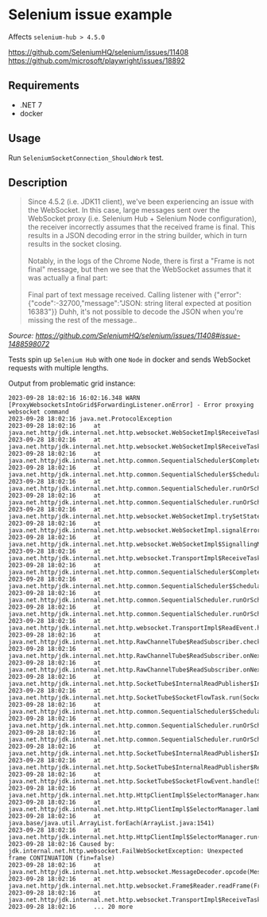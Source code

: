 # Selenium issue example
Affects `selenium-hub > 4.5.0`

https://github.com/SeleniumHQ/selenium/issues/11408  
https://github.com/microsoft/playwright/issues/18892  

## Requirements
* .NET 7
* docker

## Usage
Run `SeleniumSocketConnection_ShouldWork` test.

## Description

>Since 4.5.2 (i.e. JDK11 client), we've been experiencing an issue with the WebSocket. In this case, large messages sent over the WebSocket proxy (i.e. Selenium Hub + Selenium Node configuration), the receiver incorrectly assumes that the received frame is final. This results in a JSON decoding error in the string builder, which in turn results in the socket closing.  
<br/>Notably, in the logs of the Chrome Node, there is first a "Frame is not final" message, but then we see that the WebSocket assumes that it was actually a final part:  
<br/>Final part of text message received. Calling listener with
{"error":{"code":-32700,"message":"JSON: string literal expected at position 16383"}}
Duhh, it's not possible to decode the JSON when you're missing the rest of the message..

*Source: https://github.com/SeleniumHQ/selenium/issues/11408#issue-1488598072*

Tests spin up `Selenium Hub` with one `Node` in docker and sends WebSocket requests with multiple lengths.

Output from problematic grid instance:

```
2023-09-28 18:02:16 16:02:16.348 WARN [ProxyWebsocketsIntoGrid$ForwardingListener.onError] - Error proxying websocket command
2023-09-28 18:02:16 java.net.ProtocolException
2023-09-28 18:02:16     at java.net.http/jdk.internal.net.http.websocket.WebSocketImpl$ReceiveTask.processError(WebSocketImpl.java:487)
2023-09-28 18:02:16     at java.net.http/jdk.internal.net.http.websocket.WebSocketImpl$ReceiveTask.run(WebSocketImpl.java:454)
2023-09-28 18:02:16     at java.net.http/jdk.internal.net.http.common.SequentialScheduler$CompleteRestartableTask.run(SequentialScheduler.java:147)
2023-09-28 18:02:16     at java.net.http/jdk.internal.net.http.common.SequentialScheduler$SchedulableTask.run(SequentialScheduler.java:198)
2023-09-28 18:02:16     at java.net.http/jdk.internal.net.http.common.SequentialScheduler.runOrSchedule(SequentialScheduler.java:271)
2023-09-28 18:02:16     at java.net.http/jdk.internal.net.http.common.SequentialScheduler.runOrSchedule(SequentialScheduler.java:224)
2023-09-28 18:02:16     at java.net.http/jdk.internal.net.http.websocket.WebSocketImpl.trySetState(WebSocketImpl.java:837)
2023-09-28 18:02:16     at java.net.http/jdk.internal.net.http.websocket.WebSocketImpl.signalError(WebSocketImpl.java:714)
2023-09-28 18:02:16     at java.net.http/jdk.internal.net.http.websocket.WebSocketImpl$SignallingMessageConsumer.onError(WebSocketImpl.java:825)
2023-09-28 18:02:16     at java.net.http/jdk.internal.net.http.websocket.TransportImpl$ReceiveTask.run(TransportImpl.java:671)
2023-09-28 18:02:16     at java.net.http/jdk.internal.net.http.common.SequentialScheduler$CompleteRestartableTask.run(SequentialScheduler.java:147)
2023-09-28 18:02:16     at java.net.http/jdk.internal.net.http.common.SequentialScheduler$SchedulableTask.run(SequentialScheduler.java:198)
2023-09-28 18:02:16     at java.net.http/jdk.internal.net.http.common.SequentialScheduler.runOrSchedule(SequentialScheduler.java:271)
2023-09-28 18:02:16     at java.net.http/jdk.internal.net.http.common.SequentialScheduler.runOrSchedule(SequentialScheduler.java:224)
2023-09-28 18:02:16     at java.net.http/jdk.internal.net.http.websocket.TransportImpl$ReadEvent.handle(TransportImpl.java:762)
2023-09-28 18:02:16     at java.net.http/jdk.internal.net.http.RawChannelTube$ReadSubscriber.checkEvents(RawChannelTube.java:174)
2023-09-28 18:02:16     at java.net.http/jdk.internal.net.http.RawChannelTube$ReadSubscriber.onNext(RawChannelTube.java:204)
2023-09-28 18:02:16     at java.net.http/jdk.internal.net.http.RawChannelTube$ReadSubscriber.onNext(RawChannelTube.java:157)
2023-09-28 18:02:16     at java.net.http/jdk.internal.net.http.SocketTube$InternalReadPublisher$InternalReadSubscription.read(SocketTube.java:844)
2023-09-28 18:02:16     at java.net.http/jdk.internal.net.http.SocketTube$SocketFlowTask.run(SocketTube.java:175)
2023-09-28 18:02:16     at java.net.http/jdk.internal.net.http.common.SequentialScheduler$SchedulableTask.run(SequentialScheduler.java:198)
2023-09-28 18:02:16     at java.net.http/jdk.internal.net.http.common.SequentialScheduler.runOrSchedule(SequentialScheduler.java:271)
2023-09-28 18:02:16     at java.net.http/jdk.internal.net.http.common.SequentialScheduler.runOrSchedule(SequentialScheduler.java:224)
2023-09-28 18:02:16     at java.net.http/jdk.internal.net.http.SocketTube$InternalReadPublisher$InternalReadSubscription.signalReadable(SocketTube.java:763)
2023-09-28 18:02:16     at java.net.http/jdk.internal.net.http.SocketTube$InternalReadPublisher$ReadEvent.signalEvent(SocketTube.java:941)
2023-09-28 18:02:16     at java.net.http/jdk.internal.net.http.SocketTube$SocketFlowEvent.handle(SocketTube.java:245)
2023-09-28 18:02:16     at java.net.http/jdk.internal.net.http.HttpClientImpl$SelectorManager.handleEvent(HttpClientImpl.java:957)
2023-09-28 18:02:16     at java.net.http/jdk.internal.net.http.HttpClientImpl$SelectorManager.lambda$run$3(HttpClientImpl.java:912)
2023-09-28 18:02:16     at java.base/java.util.ArrayList.forEach(ArrayList.java:1541)
2023-09-28 18:02:16     at java.net.http/jdk.internal.net.http.HttpClientImpl$SelectorManager.run(HttpClientImpl.java:912)
2023-09-28 18:02:16 Caused by: jdk.internal.net.http.websocket.FailWebSocketException: Unexpected frame CONTINUATION (fin=false)
2023-09-28 18:02:16     at java.net.http/jdk.internal.net.http.websocket.MessageDecoder.opcode(MessageDecoder.java:133)
2023-09-28 18:02:16     at java.net.http/jdk.internal.net.http.websocket.Frame$Reader.readFrame(Frame.java:391)
2023-09-28 18:02:16     at java.net.http/jdk.internal.net.http.websocket.TransportImpl$ReceiveTask.run(TransportImpl.java:665)
2023-09-28 18:02:16     ... 20 more
```